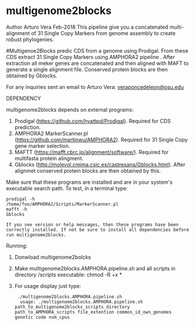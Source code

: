 # multigenome2blocks
Author Arturo Vera
Feb-2018
This pipeline give you a concatenated multi-alignment of 31 Single Copy Markers from genome assembly to create robust phylogenies.

#Multigenoe2Blocks predic CDS from a genome using Prodigal. From these CDS extract 31 Single Copy Markers using AMPHORA2 pipeline . After extraction all meker genes are concatenated and then aligned with MAFT to generate a single alignment file. Conserved protein blocks are then obtained by Gblocks.


For any inquiries sent an email to Arturo Vera: veraponcedeleon@osu.edu


DEPENDENCY

multigenome2blocks depends on external programs:

1. Prodigal (https://github.com/hyattpd/Prodigal). Required for CDS prediction.
2. AMPHORA2 MarkerScanner.pl (https://github.com/martinwu/AMPHORA2). Required for 31 Single Copy gene marker selection.
3. MAFTT (https://mafft.cbrc.jp/alignment/software/). Required for multifasta protein alingment.
4. Gblocks (http://molevol.cmima.csic.es/castresana/Gblocks.html). After alignmet conserved protein blocks are then obtained by this.

Make sure that these programs are installed and are in your system's executable search path. To test, in a terminal type:
  
    prodigal -h
    /home/foo/AMPHORA2/Scripts/MarkerScanner.pl
    mafft -h
    Gblocks
    
    If you see version or help messages, then these programs have been correctly installed. If not be sure to install all dependencies before run multigenome2blocks.

Running:

1. Donwload multigenome2bolcks
2. Make multigenome2blocks.AMPHORA.pipeline.sh and all scripts in directory /scripts executable: chmod -R +x *
3. For usage display just type:

        ./multigenome2blocks.AMPHORA.pipeline.sh
         usage: ./multigenome2blocks.AMPHORA.pipeline.sh path_to_multigenome2blocks_scripts_directory path_to_AMPHORA_scripts file_extention common_id_own_genomes genetic code num_cpus


    
    
    
    
    
